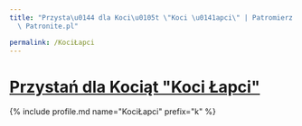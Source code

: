 ```yaml
---
title: "Przysta\u0144 dla Koci\u0105t \"Koci \u0141apci\" | Patromierz - statystyki\
  \ Patronite.pl"

permalink: /KociŁapci
---
```


# [Przystań dla Kociąt "Koci Łapci"](https://patronite.pl/KociŁapci)

{% include profile.md name="KociŁapci" prefix="k" %}
